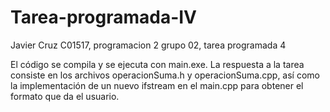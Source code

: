 # Tarea-programada-IV
Javier Cruz C01517, programacion 2 grupo 02,  tarea programada 4 

El código se compila y se ejecuta con main.exe. 
La respuesta a la tarea consiste en los archivos operacionSuma.h y operacionSuma.cpp, así como la implementación 
de un nuevo ifstream en el main.cpp para obtener el formato que da el usuario. 
